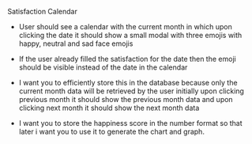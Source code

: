 Satisfaction Calendar

* User should see a calendar with the current month in which upon clicking the date it should show a small modal with three emojis with happy, neutral and sad face emojis

* If the user already filled the satisfaction for the date then the emoji should be visible instead of the date in the calendar

* I want you to efficiently store this in the database because only the current month data will be retrieved by the user initially upon clicking previous month it should show the previous month data and upon clicking next month it should show the next month data

* I want you to store the happiness score in the number format so that later i want you to use it to generate the chart and graph.